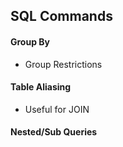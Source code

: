 ## SQL Commands

#### Group By
- Group Restrictions

#### Table Aliasing
- Useful for JOIN 

#### Nested/Sub Queries
